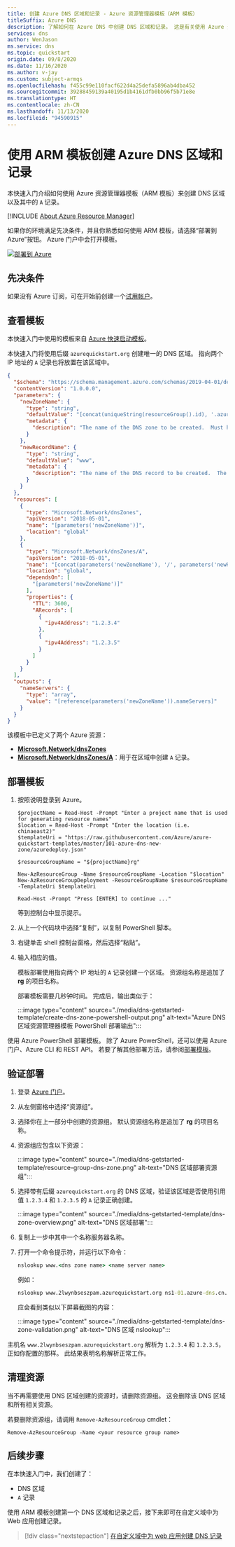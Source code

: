 ```yaml
---
title: 创建 Azure DNS 区域和记录 - Azure 资源管理器模板（ARM 模板）
titleSuffix: Azure DNS
description: 了解如何在 Azure DNS 中创建 DNS 区域和记录。 这是有关使用 Azure 资源管理器模板（ARM 模板）创建和管理第一个 DNS 区域和记录的分步快速入门。
services: dns
author: WenJason
ms.service: dns
ms.topic: quickstart
origin.date: 09/8/2020
ms.date: 11/16/2020
ms.author: v-jay
ms.custom: subject-armqs
ms.openlocfilehash: f455c99e110facf622d4a25defa5896ab4dba452
ms.sourcegitcommit: 39288459139a40195d1b4161dfb0bb96f5b71e8e
ms.translationtype: HT
ms.contentlocale: zh-CN
ms.lasthandoff: 11/13/2020
ms.locfileid: "94590915"
---
```

# <a name="quickstart-create-an-azure-dns-zone-and-record-using-an-arm-template"></a>使用 ARM 模板创建 Azure DNS 区域和记录

本快速入门介绍如何使用 Azure 资源管理器模板（ARM 模板）来创建 DNS 区域以及其中的 `A` 记录。

[!INCLUDE [About Azure Resource Manager](../../includes/resource-manager-quickstart-introduction.md)]

如果你的环境满足先决条件，并且你熟悉如何使用 ARM 模板，请选择“部署到 Azure”按钮。 Azure 门户中会打开模板。

[![部署到 Azure](../media/template-deployments/deploy-to-azure.svg)](https://portal.azure.cn/#create/Microsoft.Template/uri/https%3A%2F%2Fraw.githubusercontent.com%2FAzure%2Fazure-quickstart-templates%2Fmaster%2F101-azure-dns-new-zone%2Fazuredeploy.json)

## <a name="prerequisites"></a>先决条件

如果没有 Azure 订阅，可在开始前创建一个[试用帐户](https://wd.azure.cn/pricing/1rmb-trial-full/?form-type=identityauth)。

## <a name="review-the-template"></a>查看模板

本快速入门中使用的模板来自 [Azure 快速启动模板](https://azure.microsoft.com/resources/templates/101-azure-dns-new-zone)。

本快速入门将使用后缀 `azurequickstart.org` 创建唯一的 DNS 区域。 指向两个 IP 地址的 `A` 记录也将放置在该区域中。

```json
{
  "$schema": "https://schema.management.azure.com/schemas/2019-04-01/deploymentTemplate.json#",
  "contentVersion": "1.0.0.0",
  "parameters": {
    "newZoneName": {
      "type": "string",
      "defaultValue": "[concat(uniqueString(resourceGroup().id), '.azurequickstart.org')]",
      "metadata": {
        "description": "The name of the DNS zone to be created.  Must have at least 2 segements, e.g. hostname.org"
      }
    },
    "newRecordName": {
      "type": "string",
      "defaultValue": "www",
      "metadata": {
        "description": "The name of the DNS record to be created.  The name is relative to the zone, not the FQDN."
      }
    }
  },
  "resources": [
    {
      "type": "Microsoft.Network/dnsZones",
      "apiVersion": "2018-05-01",
      "name": "[parameters('newZoneName')]",
      "location": "global"
    },
    {
      "type": "Microsoft.Network/dnsZones/A",
      "apiVersion": "2018-05-01",
      "name": "[concat(parameters('newZoneName'), '/', parameters('newRecordName'))]",
      "location": "global",
      "dependsOn": [
        "[parameters('newZoneName')]"
      ],
      "properties": {
        "TTL": 3600,
        "ARecords": [
          {
            "ipv4Address": "1.2.3.4"
          },
          {
            "ipv4Address": "1.2.3.5"
          }
        ]
      }
    }
  ],
  "outputs": {
    "nameServers": {
      "type": "array",
      "value": "[reference(parameters('newZoneName')).nameServers]"
    }
  }
}
```

该模板中已定义了两个 Azure 资源：

- [**Microsoft.Network/dnsZones**](https://docs.microsoft.com/azure/templates/microsoft.network/dnsZones)
- [**Microsoft.Network/dnsZones/A**](https://docs.microsoft.com/azure/templates/microsoft.network/dnsZones/A)：用于在区域中创建 `A` 记录。

## <a name="deploy-the-template"></a>部署模板

1. 按照说明登录到 Azure。 

    ```azurepowershell
    $projectName = Read-Host -Prompt "Enter a project name that is used for generating resource names"
    $location = Read-Host -Prompt "Enter the location (i.e. chinaeast2)"
    $templateUri = "https://raw.githubusercontent.com/Azure/azure-quickstart-templates/master/101-azure-dns-new-zone/azuredeploy.json"

    $resourceGroupName = "${projectName}rg"

    New-AzResourceGroup -Name $resourceGroupName -Location "$location"
    New-AzResourceGroupDeployment -ResourceGroupName $resourceGroupName -TemplateUri $templateUri

    Read-Host -Prompt "Press [ENTER] to continue ..."
    ```

    等到控制台中显示提示。

1. 从上一个代码块中选择“复制”，以复制 PowerShell 脚本。

1. 右键单击 shell 控制台窗格，然后选择“粘贴”。

1. 输入相应的值。

    模板部署使用指向两个 IP 地址的 `A` 记录创建一个区域。 资源组名称是追加了 **rg** 的项目名称。

    部署模板需要几秒钟时间。 完成后，输出类似于：

    :::image type="content" source="./media/dns-getstarted-template/create-dns-zone-powershell-output.png" alt-text="Azure DNS 区域资源管理器模板 PowerShell 部署输出":::

使用 Azure PowerShell 部署模板。 除了 Azure PowerShell，还可以使用 Azure 门户、Azure CLI 和 REST API。 若要了解其他部署方法，请参阅[部署模板](../azure-resource-manager/templates/deploy-portal.md)。

## <a name="validate-the-deployment"></a>验证部署

1. 登录 [Azure 门户](https://portal.azure.cn)。

1. 从左侧窗格中选择“资源组”。

1. 选择你在上一部分中创建的资源组。 默认资源组名称是追加了 **rg** 的项目名称。

1. 资源组应包含以下资源：

    :::image type="content" source="./media/dns-getstarted-template/resource-group-dns-zone.png" alt-text="DNS 区域部署资源组":::

1. 选择带有后缀 `azurequickstart.org` 的 DNS 区域，验证该区域是否使用引用值 `1.2.3.4` 和 `1.2.3.5` 的 `A` 记录正确创建。

    :::image type="content" source="./media/dns-getstarted-template/dns-zone-overview.png" alt-text="DNS 区域部署":::

1. 复制上一步中其中一个名称服务器名称。

1. 打开一个命令提示符，并运行以下命令：

   ```cmd
   nslookup www.<dns zone name> <name server name>
   ```

   例如：

   ```cmd
   nslookup www.2lwynbseszpam.azurequickstart.org ns1-01.azure-dns.cn.
   ```

   应会看到类似以下屏幕截图的内容：

    :::image type="content" source="./media/dns-getstarted-template/dns-zone-validation.png" alt-text="DNS 区域 nslookup":::

主机名 `www.2lwynbseszpam.azurequickstart.org` 解析为 `1.2.3.4` 和 `1.2.3.5`，正如你配置的那样。 此结果表明名称解析正常工作。

## <a name="clean-up-resources"></a>清理资源

当不再需要使用 DNS 区域创建的资源时，请删除资源组。 这会删除该 DNS 区域和所有相关资源。

若要删除资源组，请调用 `Remove-AzResourceGroup` cmdlet：

```azurepowershell
Remove-AzResourceGroup -Name <your resource group name>
```

## <a name="next-steps"></a>后续步骤

在本快速入门中，我们创建了：

- DNS 区域
- `A` 记录

使用 ARM 模板创建第一个 DNS 区域和记录之后，接下来即可在自定义域中为 Web 应用创建记录。

> [!div class="nextstepaction"]
> [在自定义域中为 web 应用创建 DNS 记录](./dns-web-sites-custom-domain.md)
